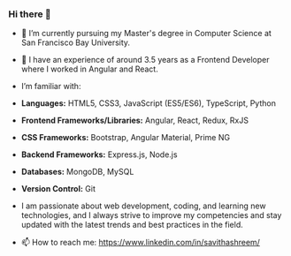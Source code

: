 ### Hi there 👋


- 🔭 I’m currently pursuing my Master's degree in Computer Science at San Francisco Bay University.
- 🌱 I have an experience of around 3.5 years as a Frontend Developer where I worked in Angular and React.
- I’m familiar with:
- **Languages:** HTML5, CSS3, JavaScript (ES5/ES6), TypeScript, Python
- **Frontend Frameworks/Libraries:** Angular, React, Redux, RxJS
- **CSS Frameworks:** Bootstrap, Angular Material, Prime NG
- **Backend Frameworks:** Express.js, Node.js
- **Databases:** MongoDB, MySQL
- **Version Control:** Git

- I am passionate about web development, coding, and learning new technologies, and I always strive to improve my competencies and stay updated with the latest trends and best practices in the field.
- 📫 How to reach me: https://www.linkedin.com/in/savithashreem/ 

